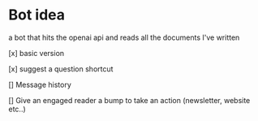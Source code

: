 # Bot idea
a bot that hits the openai api and reads all the documents I've written

[x] basic version

[x] suggest a question shortcut

[] Message history

[] Give an engaged reader a bump to take an action (newsletter, website etc..)

